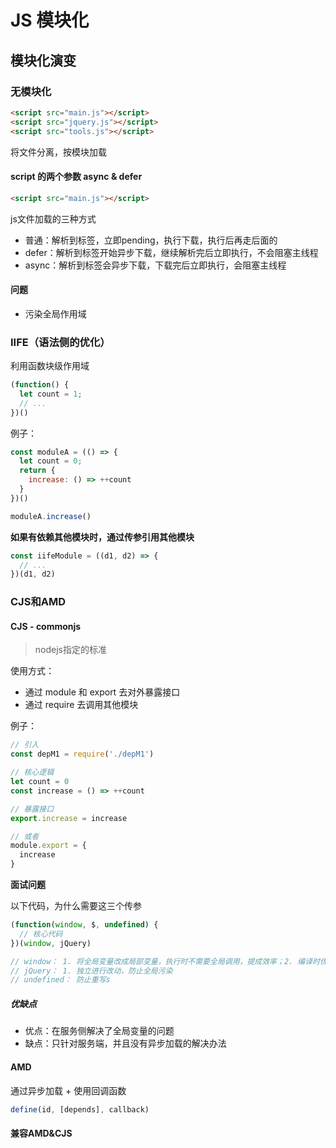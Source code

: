 # JS 模块化

## 模块化演变

### 无模块化

```html
<script src="main.js"></script>
<script src="jquery.js"></script>
<script src="tools.js"></script>
```

将文件分离，按模块加载

#### script 的两个参数 async & defer

```html
<script src="main.js"></script>
```

js文件加载的三种方式
- 普通：解析到标签，立即pending，执行下载，执行后再走后面的
- defer：解析到标签开始异步下载，继续解析完后立即执行，不会阻塞主线程
- async：解析到标签会异步下载，下载完后立即执行，会阻塞主线程

#### 问题

- 污染全局作用域

### IIFE（语法侧的优化）

利用函数块级作用域

```js
(function() {
  let count = 1;
  // ...
})()
```

例子：

```js
const moduleA = (() => {
  let count = 0;
  return {
    increase: () => ++count
  }
})()

moduleA.increase()
```

**如果有依赖其他模块时，通过传参引用其他模块**

```js
const iifeModule = ((d1, d2) => {
  // ...
})(d1, d2)
```

### CJS和AMD

#### CJS - commonjs

> nodejs指定的标准

使用方式：
- 通过 module 和 export 去对外暴露接口
- 通过 require 去调用其他模块

例子：
```js
// 引入
const depM1 = require('./depM1')

// 核心逻辑
let count = 0
const increase = () => ++count

// 暴露接口
export.increase = increase

// 或者
module.export = {
  increase
}
```

**面试问题**

以下代码，为什么需要这三个传参
```js
(function(window, $, undefined) {
  // 核心代码
})(window, jQuery)

// window： 1. 将全局变量改成局部变量，执行时不需要全局调用，提成效率；2. 编译时优化压缩，打包后的文件不会引入window
// jQuery： 1. 独立进行改动，防止全局污染
// undefined： 防止重写s
```

##### 优缺点

- 优点：在服务侧解决了全局变量的问题
- 缺点：只针对服务端，并且没有异步加载的解决办法

#### AMD

通过异步加载 + 使用回调函数

```js
define(id, [depends], callback)
```

#### 兼容AMD&CJS
